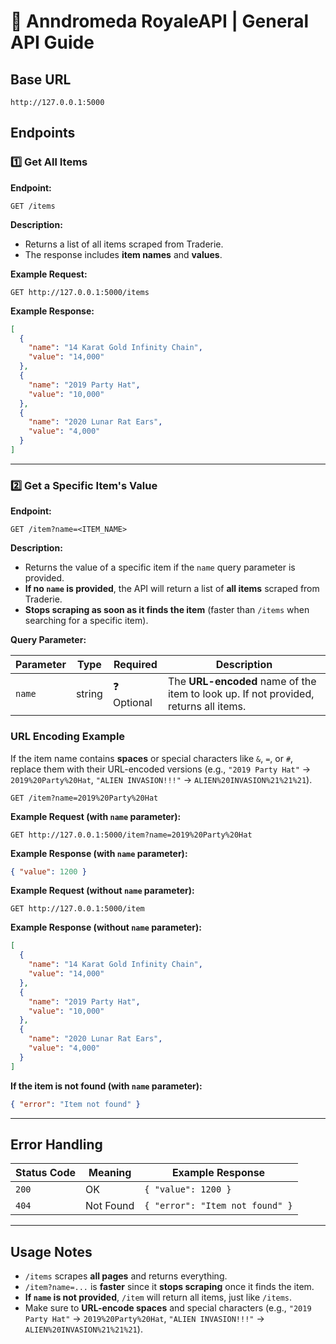 # 📌 Anndromeda RoyaleAPI | General API Guide   

## **Base URL**  
```
http://127.0.0.1:5000
```

## **Endpoints**  

### **1️⃣ Get All Items**  
**Endpoint:**  
```
GET /items
```
**Description:**  
- Returns a list of all items scraped from Traderie.
- The response includes **item names** and **values**.

**Example Request:**  
```
GET http://127.0.0.1:5000/items
```

**Example Response:**  
```json
[
  {
    "name": "14 Karat Gold Infinity Chain",
    "value": "14,000"
  },
  {
    "name": "2019 Party Hat",
    "value": "10,000"
  },
  {
    "name": "2020 Lunar Rat Ears",
    "value": "4,000"
  }
]
```

---

### **2️⃣ Get a Specific Item's Value**  
**Endpoint:**  
```
GET /item?name=<ITEM_NAME>
```
**Description:**  
- Returns the value of a specific item if the `name` query parameter is provided.
- **If no `name` is provided**, the API will return a list of **all items** scraped from Traderie.
- **Stops scraping as soon as it finds the item** (faster than `/items` when searching for a specific item).

**Query Parameter:**  

| Parameter | Type   | Required | Description                        |
|-----------|--------|----------|------------------------------------|
| `name`    | string | ❓ Optional   | The **URL-encoded** name of the item to look up. If not provided, returns all items. |

### **URL Encoding Example**
If the item name contains **spaces** or special characters like `&`, `=`, or `#`, replace them with their URL-encoded versions (e.g., `"2019 Party Hat"` → `2019%20Party%20Hat`, `"ALIEN INVASION!!!"` → `ALIEN%20INVASION%21%21%21`).
```
GET /item?name=2019%20Party%20Hat
```

**Example Request (with `name` parameter):**  
```
GET http://127.0.0.1:5000/item?name=2019%20Party%20Hat
```

**Example Response (with `name` parameter):**  
```json
{ "value": 1200 }
```

**Example Request (without `name` parameter):**  
```
GET http://127.0.0.1:5000/item
```

**Example Response (without `name` parameter):**  
```json
[
  {
    "name": "14 Karat Gold Infinity Chain",
    "value": "14,000"
  },
  {
    "name": "2019 Party Hat",
    "value": "10,000"
  },
  {
    "name": "2020 Lunar Rat Ears",
    "value": "4,000"
  }
]
```

**If the item is not found (with `name` parameter):**  
```json
{ "error": "Item not found" }
```

---

## **Error Handling**  
| Status Code | Meaning                        | Example Response                     |
|-------------|--------------------------------|--------------------------------------|
| `200`       | OK                | `{ "value": 1200 }` |
| `404`       | Not Found                | `{ "error": "Item not found" }` |

---

## **Usage Notes**  
- `/items` scrapes **all pages** and returns everything.  
- `/item?name=...` is **faster** since it **stops scraping** once it finds the item.
- **If `name` is not provided**, `/item` will return all items, just like `/items`.
- Make sure to **URL-encode spaces** and special characters (e.g., `"2019 Party Hat"` → `2019%20Party%20Hat`, `"ALIEN INVASION!!!"` → `ALIEN%20INVASION%21%21%21`).  
